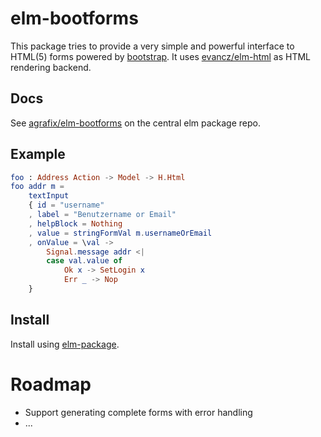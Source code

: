 # elm-bootforms

This package tries to provide a very simple and powerful interface to HTML(5) forms powered by [bootstrap](http://getbootstrap.com/). It uses [evancz/elm-html](http://package.elm-lang.org/packages/evancz/elm-html/latest/) as HTML rendering backend.

## Docs

See [agrafix/elm-bootforms](http://package.elm-lang.org/packages/agrafix/elm-bootforms/latest/) on the central elm package repo.

## Example

```elm
foo : Address Action -> Model -> H.Html
foo addr m =
    textInput
    { id = "username"
    , label = "Benutzername or Email"
    , helpBlock = Nothing
    , value = stringFormVal m.usernameOrEmail
    , onValue = \val ->
        Signal.message addr <|
        case val.value of
            Ok x -> SetLogin x
            Err _ -> Nop
    }
```

## Install

Install using [elm-package](https://github.com/elm-lang/elm-package).

# Roadmap

* Support generating complete forms with error handling
* ...